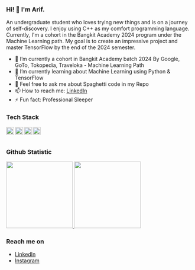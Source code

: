 ### Hi! 👋 I'm Arif.

An undergraduate student who loves trying new things and is on a journey of self-discovery. I enjoy using C++ as my comfort programming language. Currently, I'm a cohort in the Bangkit Academy 2024 program under the Machine Learning path. My goal is to create an impressive project and master TensorFlow by the end of the 2024 semester.

- 🔭 I’m currently a cohort in Bangkit Academy batch 2024 By Google, GoTo, Tokopedia, Traveloka - Machine Learning Path
- 🌱 I’m currently learning about Machine Learning using Python & TensorFlow
- 💬 Feel free to ask me about Spaghetti code in my Repo
- 📫 How to reach me: <a href="https://www.linkedin.com/in/arif-fathurrahman/">LinkedIn</a>
- ⚡ Fun fact: Professional Sleeper

### Tech Stack
  <a href="#"><img align="left" alt="C++" title="C++" width="21px" src="https://upload.wikimedia.org/wikipedia/commons/1/18/ISO_C%2B%2B_Logo.svg" /></a>
  <a href="https://www.java.com/"><img align="left" alt="Java" title="Java" width="21px" src="https://upload.wikimedia.org/wikipedia/en/3/30/Java_programming_language_logo.svg" /></a>
  <a href="https://www.tensorflow.org/"><img align="left" alt="TensorFlow" title="TensorFlow" width="21px" src="https://upload.wikimedia.org/wikipedia/commons/a/ab/TensorFlow_logo.svg" /></a>
  <a href="https://www.python.org/"><img align="left" alt="Python" title="Python" width="21px" src="https://upload.wikimedia.org/wikipedia/commons/c/c3/Python-logo-notext.svg" /></a>
  <br>
  <br>
  
### Github Statistic
<p align="left">
<a href="https://github.com/ARiP001">
  <img height="180em" src="https://github-readme-stats-eight-theta.vercel.app/api?username=ARiP001&show_icons=true&theme=algolia&include_all_commits=true&count_private=true"/>
  <img height="180em" src="https://github-readme-stats-eight-theta.vercel.app/api/top-langs/?username=ARiP001&layout=compact&langs_count=8&theme=algolia"/>
</a>
</p>

### Reach me on
- <a href="https://www.linkedin.com/in/arif-fathurrahman/">LinkedIn</a>
- <a href="https://www.instagram.com/arif.fathur_/">Instagram</a>
